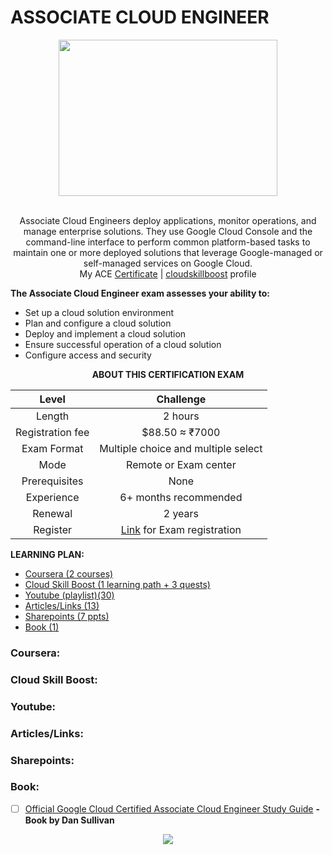 # ASSOCIATE CLOUD ENGINEER

<div align="center">
<a href="https://cloud.google.com/certification/cloud-engineer">
  <img src="https://user-images.githubusercontent.com/59575502/188862824-ad02f701-d305-4011-a2a3-9f6163535371.png" height="250px" width="350px align="center">
</a>
</div>

<br /> 
<p align="center">
Associate Cloud Engineers deploy applications, monitor operations, and manage enterprise solutions. They use Google Cloud Console and the command-line interface to perform common platform-based tasks to maintain one or more deployed solutions that leverage Google-managed or self-managed services on Google Cloud.
<br />  
My ACE <a href = "https://user-images.githubusercontent.com/59575502/188865241-4c93948c-6436-4c1a-84fa-1bf0792bef82.gif">Certificate</a> | <a href = "https://www.cloudskillsboost.google/public_profiles/096e04ea-cbfa-4dc2-8da6-ac9b2ded8ee2">cloudskillboost</a> profile
</p>

**The Associate Cloud Engineer exam assesses your ability to:**

- Set up a cloud solution environment
- Plan and configure a cloud solution
- Deploy and implement a cloud solution
- Ensure successful operation of a cloud solution
- Configure access and security

<div align="center">

**ABOUT THIS CERTIFICATION EXAM**

| Level | Challenge |
| :---: | :---: |
|Length|			2 hours|
|Registration fee     	|	$88.50 ≈ ₹7000|
|Exam Format		| 	Multiple choice and multiple select|
|Mode			| 	Remote or Exam center|
|Prerequisites		| 	None|
|Experience		| 	6+ months recommended|
|Renewal		|	2 years|
|Register		|	[Link](https://www.webassessor.com/googlecloud/) for Exam registration|

</div>

**LEARNING PLAN:**

- [Coursera (2 courses)](#Coursera)
- [Cloud Skill Boost (1 learning path + 3 quests)](#CloudSkillBoost)
- [Youtube (playlist)(30)](#Youtube)
- [Articles/Links (13)](#Articles/Links)
- [Sharepoints (7 ppts)](#Sharepoints)
- [Book (1)](#Book)

<a name="Coursera"></a>
### **Coursera:**

<a name="CloudSkillBoost"></a>
### **Cloud Skill Boost:**

<a name="Youtube"></a>
### **Youtube:**

<a name="Articles/Links"></a>
### **Articles/Links:**

<a name="Sharepoints"></a>
### **Sharepoints:**

<a name="Book"></a>
### **Book:**
* [ ] [Official Google Cloud Certified Associate Cloud Engineer Study Guide](https://www.amazon.in/Official-Google-Certified-Associate-Engineer/dp/1119564417) **- Book by Dan Sullivan**

<div align="center">
<a href="https://cloud.google.com/training/cloud-infrastructure/#cloud-engineer-learning-path">
  <img src="https://user-images.githubusercontent.com/59575502/188867248-b4ebef03-049d-4e0e-8641-d389a1b7c479.png"  align="center">
</a>
</div>

